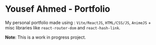 # Yousef Ahmed - Portfolio
My personal portfolio made using : `Vite/ReactJS`, `HTML/CSS/JS`, `AnimeJS` + misc libraries like `react-router-dom` and `react-hash-link`.

**Note**: This is a work in progress project.

